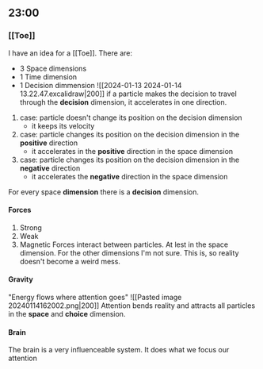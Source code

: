 
## 23:00
### [[Toe]]
I have an idea for a [[Toe]]. There are:
- 3 Space dimensions
- 1 Time dimension
- 1 Decision dimmension
![[2024-01-13 2024-01-14 13.22.47.excalidraw|200]]
if a particle makes the decision to travel through the **decision** dimension, it accelerates in one direction. 
1. case: particle doesn't change its position on the decision dimension
	- it keeps its velocity
2.  case: particle changes its position on the decision dimension in the **positive** direction
	- it accelerates in the **positive** direction in the space dimension
3.  case: particle changes its position on the decision dimension in the **negative** direction
	- it accelerates the **negative** direction in the space dimension

For every space **dimension** there is a **decision** dimension.
#### Forces
1. Strong 
2. Weak
3. Magnetic
Forces interact between particles. At lest in the space dimension. For the other dimensions I'm not sure. This is, so reality doesn't become a weird mess. 
#### Gravity 
"Energy flows where attention goes"
![[Pasted image 20240114162002.png|200]]
Attention bends reality and attracts all particles in the **space** and **choice** dimension.
#### Brain
The brain is a very influenceable system. It does what we focus our attention  